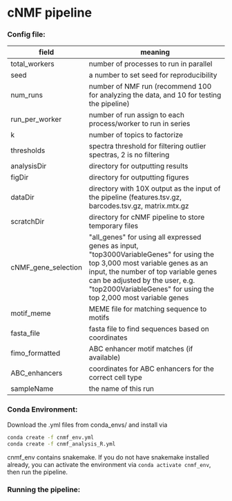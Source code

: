 # cNMF pipeline


### Config file:
| field         | meaning                   |
|---------------|---------------------------|
| total_workers | number of processes to run in parallel |
| seed | a number to set seed for reproducibility |
| num_runs | number of NMF run (recommend 100 for analyzing the data, and 10 for testing the pipeline) |
| run_per_worker | number of run assign to each process/worker to run in series |
| k | number of topics to factorize |
| thresholds | spectra threshold for filtering outlier spectras, 2 is no filtering |
| analysisDir | directory for outputting results |
| figDir | directory for outputting figures |
| dataDir | directory with 10X output as the input of the pipeline (features.tsv.gz, barcodes.tsv.gz, matrix.mtx.gz |
| scratchDir | directory for cNMF pipeline to store temporary files |
| cNMF_gene_selection | "all_genes" for using all expressed genes as input, "top3000VariableGenes" for using the top 3,000 most variable genes as an input, the number of top variable genes can be adjusted by the user, e.g. "top2000VariableGenes" for using the top 2,000 most variable genes |
| motif_meme | MEME file for matching sequence to motifs |
| fasta_file | fasta file to find sequences based on coordinates |
| fimo_formatted | ABC enhancer motif matches (if available) | 
| ABC_enhancers | coordinates for ABC enhancers for the correct cell type |
| sampleName | the name of this run |


### Conda Environment:
Download the .yml files from conda_envs/ and install via
```bash
conda create -f cnmf_env.yml
conda create -f cnmf_analysis_R.yml
```
cnmf_env contains snakemake. If you do not have snakemake installed already, you can activate the environment via `conda activate cnmf_env`, then run the pipeline.

### Running the pipeline:

